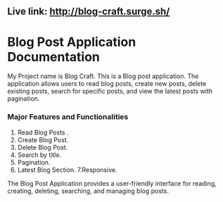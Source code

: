 
## Live link: http://blog-craft.surge.sh/

# Blog Post Application Documentation
My Project name is Blog Craft. This is a Blog post application. The application allows users to read blog posts, create new posts, delete existing posts, search for specific posts, and view the latest posts with pagination. 

 ### Major Features and Functionalities 
 1. Read Blog Posts .
 2. Create Blog Post.
 3. Delete Blog Post.
 4. Search by title.
 5. Pagination.
 6. Latest Blog Section.
 7.Responsive.
 
 The Blog Post Application provides a user-friendly interface for reading, creating, deleting, searching, and managing blog posts. 